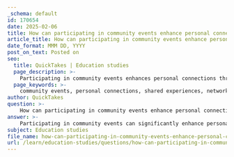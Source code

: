 ```yaml
---
_schema: default
id: 170654
date: 2025-02-06
title: How can participating in community events enhance personal connections?
article_title: How can participating in community events enhance personal connections?
date_format: MMM DD, YYYY
post_on_text: Posted on
seo:
  title: QuickTakes | Education studies
  page_description: >-
    Participating in community events enhances personal connections through shared experiences, networking opportunities, civic engagement, emotional support, cultural exchange, and intrinsic motivation.
  page_keywords: >-
    community events, personal connections, shared experiences, networking opportunities, civic engagement, emotional support, cultural exchange, intrinsic motivation, social bonds, personal development
author: QuickTakes
question: >-
    How can participating in community events enhance personal connections?
answer: >-
    Participating in community events can significantly enhance personal connections in several ways:\n\n1. **Shared Experiences**: Engaging in community events allows individuals to share experiences with others who have similar interests or values. This shared participation fosters a sense of camaraderie and belonging, which can lead to deeper relationships. For example, volunteering at a local food bank not only helps those in need but also creates bonds among volunteers who work together towards a common goal.\n\n2. **Networking Opportunities**: Community events often attract a diverse group of people, including local leaders, professionals, and residents. This diversity provides opportunities to meet new people, exchange ideas, and build professional networks. Such connections can be beneficial for personal and career development, as they may lead to mentorship or collaboration opportunities.\n\n3. **Civic Engagement**: Participating in community service and civic activities promotes a sense of responsibility and connection to the community. When individuals engage in activities that benefit others, they often feel more invested in their community, which can enhance their relationships with fellow community members. This engagement can also lead to collective efforts that strengthen community ties.\n\n4. **Emotional Support**: Community events often create a supportive environment where individuals can share their challenges and successes. This emotional support can be crucial for personal growth and resilience, as it allows individuals to connect with others who may have similar experiences or challenges.\n\n5. **Cultural Exchange**: Community events often celebrate cultural diversity, providing opportunities for individuals to learn about and appreciate different backgrounds. This cultural exchange can foster understanding and respect among community members, leading to stronger interpersonal connections.\n\n6. **Intrinsic Motivation**: Engaging in community service aligns with intrinsic motivations, such as the desire to help others and contribute to the common good. When individuals act on these motivations, they often find fulfillment and joy in their interactions, which can enhance the quality of their relationships.\n\nIn summary, participating in community events not only contributes to personal development but also strengthens social bonds, enhances networking opportunities, and fosters a sense of belonging and support within the community. These connections can be invaluable for both personal and professional growth.
subject: Education studies
file_name: how-can-participating-in-community-events-enhance-personal-connections.md
url: /learn/education-studies/questions/how-can-participating-in-community-events-enhance-personal-connections
---
```


&nbsp;